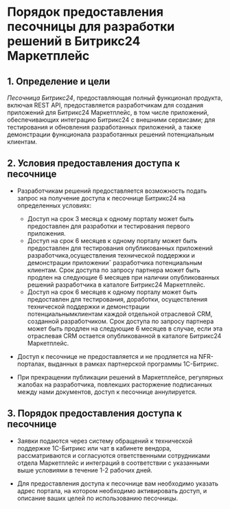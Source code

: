 # Порядок предоставления песочницы для разработки решений в Битрикс24 Маркетплейс

## 1. Определение и цели

_Песочница Битрикс24_, предоставляющая полный функционал продукта, включая REST API, предоставляется разработчикам для создания приложений для Битрикс24 Маркетплейс, в том числе приложений, обеспечивающих интеграцию Битрикс24 с внешними сервисами; для тестирования и обновления разработанных приложений, а также демонстрации функционала разработанных решений потенциальным клиентам.

## 2. Условия предоставления доступа к песочнице

- Разработчикам решений предоставляется возможность подать запрос на получение доступа к песочнице Битрикс24 на определенных условиях:
    - Доступ на срок 3 месяца к одному порталу может быть предоставлен для разработки и тестирования первого приложения.
    - Доступ на срок 6 месяцев к одному порталу может быть предоставлен для тестирования опубликованных приложений разработчика,осуществления технической поддержки и демонстрации приложении˘ разработчика потенциальным клиентам. Срок доступа по запросу партнера может быть продлен на следующие 6 месяцев при наличии опубликованных решений разработчика в каталоге Битрикс24 Маркетплейс.
    - Доступ на срок 6 месяцев к одному порталу может быть предоставлен для тестирования, доработки, осуществления технической поддержки и демонстрации потенциальнымклиентам каждой отдельной отраслевой CRM, созданной разработчиком. Срок доступа по запросу партнера может быть продлен на следующие 6 месяцев в случае, если эта отраслевая CRM остается опубликованной в каталоге Битрикс24 Маркетплейс.
   
- Доступ к песочнице не предоставляется и не продляется на NFR-порталах, выданных в рамках партнерской программы 1С-Битрикс.

- При прекращении публикации решений в Маркетплейсе, регулярных жалобах на разработчика, повлекших расторжение подписанных между нами документов, доступ к песочнице аннулируется.

## 3. Порядок предоставления доступа к песочнице 

- Заявки подаются через систему обращений к технической поддержке 1С-Битрикс или чат в кабинете вендора, рассматриваются и согласуются ответственными сотрудниками отдела Маркетплейс и интеграций в соответствии с указанными выше условиями в течение 1-2 рабочих дней.

- Для предоставления доступа к песочнице вам необходимо указать адрес портала, на котором необходимо активировать доступ, и описание ваших целей по использованию песочницы.
